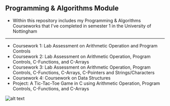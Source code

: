 **Programming & Algorithms Module**
---
- Within this repository includes my Programming & Algorithms Courseworks that I've completed in semester 1 in the University of Nottingham

---
- Coursework 1: Lab Assessment on Arithmetic Operation and Program Controls
- Coursework 2: Lab Assessment on Arithmetic Operation, Program Controls, C-Functions, and C-Arrays
- Coursework 3: Lab Assessment on Arithmetic Operation, Program Controls, C-Functions, C-Arrays, C-Pointers and Strings/Characters
- Coursework 4: Coursework on Data Structures
- Project: A Tic-Tac-Toe Game in C using Arithmetic Operation, Program Controls, C-Functions, and C-Arrays

![alt text](https://encrypted-tbn0.gstatic.com/images?q=tbn:ANd9GcQw12wmIZY2cxkTmdjYTai9N7zCfq3obITcNA&usqp=CAU)
